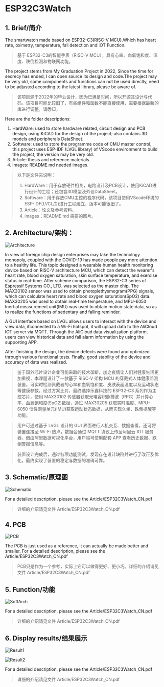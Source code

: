 # ESP32C3Watch
## 1. Brief/简介
The smartwatch made based on ESP32-C3(RISC-V MCU),Which has heart rate, oximetry, temperature, fall detection and IOT Function. 

> 基于 ESP32-C3的智能手表（RISC-V MCU），具有心率、血氧饱和度、温度、跌倒检测和物联网功能。

The project stems from My Graduation Project in 2022, Since the time for secrecy has ended, I can open source its design and code.The project may be very old, some components and functions can not be used directly, need to be adjusted according to the latest library, please be aware of.

> 该项目源于2022年的毕业设计，因为已满足时间，所以开源其设计与代码。该项目可能比较旧了，有些组件和函数不能直接使用，需要根据最新的库进行调整，请悉知。

Here are the folder descriptions:
1. HardWare: used to store hardware related, circuit design and PCB design, using KiCAD for the design of the project; also contains 3D models and peripherals DataSheet.
2. Software: used to store the programme code of CMU master control, this project uses ESP-IDF (LVGL library) of VScode environment to build the project, the version may be very old.
3. Article: thesis and reference materials.
4. images: README.md needed images.

> 以下是文件夹说明：
> 1. HardWare：用于存放硬件相关，电路设计及PCB设计，使用KiCAD进行设计的工程；还包含3D模型及外设DataSheet。
> 2. Software：用于存放CMU主控的程序代码，该项目使用VScode环境的ESP-IDF(LVGL库)进行工程建立，版本可能很旧了。
> 3. Article：论文及参考资料。
> 4. images：README.md 需要的图片。


## 2. Architecture/架构：
![Architecture](images/Architecture.png)

In view of foreign chip design enterprises may take the technology monopoly, coupled with the COVID-19 has made people pay more attention to a healthy life. This topic designed a wearable human health monitoring device based on RISC-V architecture MCU, which can detect the wearer's heart rate, blood oxygen saturation, skin surface temperature, and exercise status in real-time. After scheme comparison, the ESP32-C3 series of Espressif Systems CO., LTD. was selected as the master chip. The MAX30102 sensor was used to obtain photoplethysmogram(PPG) signals, which can calculate heart rate and blood oxygen saturation(SpO2) data. MAX30205 was used to obtain real-time temperature, and MPU-6050 Inertial measurement unit(IMU) was used to obtain motion state data, so as to realize the functions of sedentary and falling reminder.

A GUI interface based on LVGL allows users to interact with the device and view data, ifconnected to a Wi-Fi hotspot, it will upload data to the AliCloud IOT server via MQTT. Through the AliCloud data visualization platform, users can view historical data and fall alarm information by using the supporting APP.

After finishing the design, the device defects were found and optimized through various 
functional tests. Finally, good stability of the device and accuracy of data was realized.

> 鉴于国外芯片设计企业可能采取的技术垄断，加之疫情让人们对健康生活更加重视，本课题设计了一款基于 RISC-V 架构 MCU 的穿戴式人体健康监测装置，可实时检测佩戴者的心率和血氧饱和度、皮肤表面温度以及运动状态等健康参数。经过方案比对，最终选择乐鑫科技的 ESP32-C3 系列作为主控芯片，使用 MAX30102 传感器获取光电容积脉搏波（PPG）并计算心率、血氧饱和度(SpO2)数据，通过 MAX30205 获取实时温度、MPU-6050 惯性测量单元(IMU)获取运动状态数据，从而实现久坐、跌倒提醒等功能。

> 用户可通过基于 LVGL 设计的 GUI 界面进行人机交互、数据查看，还可将装置连接至 Wi-Fi 热点，数据会通过 MQTT 协议上传至阿里云 IOT 服务器。借由阿里数据可视化平台，用户端可使用配套 APP 查看历史数据、跌倒警报信息等。

> 装置设计完成后，通过各项功能测试，发现存在设计缺陷并进行了改正及优化，最终实现了装置的稳定与数据的准确可靠。

## 3. Schematic/原理图
![Schematic](images/Schematic.png)

For a detailed description, please see the Article/ESP32C3Watch_CN.pdf

> 详细的介绍请见文件 Article/ESP32C3Watch_CN.pdf

## 4. PCB

![PCB](images/PCB.png)

The PCB is just used as a reference, it can actually be made better and smaller. For a detailed description, please see the Article/ESP32C3Watch_CN.pdf

> PCB只是作为一个参考，实际上它可以做得更好、更小巧。详细的介绍请见文件 Article/ESP32C3Watch_CN.pdf

## 5. Function/功能

![SoftArch](images/SoftArch.jpg)

For a detailed description, please see the Article/ESP32C3Watch_CN.pdf

> 详细的介绍请见文件 Article/ESP32C3Watch_CN.pdf

## 6. Display results/结果展示

![Result1](images/Result1.png)

![Result2](images/Result2.png)

For a detailed description, please see the Article/ESP32C3Watch_CN.pdf

> 详细的介绍请见文件 Article/ESP32C3Watch_CN.pdf
